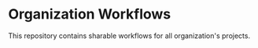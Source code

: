 # Organization Workflows

This repository contains sharable workflows for all organization's projects.
